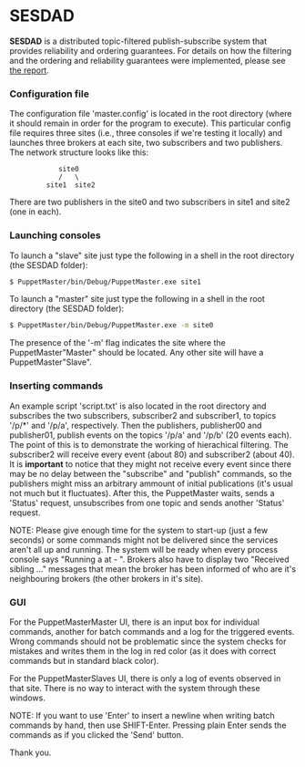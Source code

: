 # SESDAD

**SESDAD** is a distributed topic-filtered publish-subscribe system that provides reliability and ordering guarantees. For details on how the filtering and the ordering and reliability guarantees were implemented, please see [the report](https://github.com/MiguelPires/SESDAD/blob/master/sesdad-report.pdf).

### Configuration file

The configuration file 'master.config' is located in the root directory (where it
should remain in order for the program to execute). This particular config file
requires three sites (i.e., three consoles if we're testing it locally) and launches
three brokers at each site, two subscribers and two publishers. The network structure
looks like this:

				site0
				/   \
			 site1	site2


There are two publishers in the site0 and two subscribers in site1 and site2 (one
in each).

### Launching consoles

To launch a "slave" site just type the following in a shell in the root directory 
(the SESDAD folder):

``` bash
$ PuppetMaster/bin/Debug/PuppetMaster.exe site1
```

To launch a "master" site just type the following in a shell in the root directory 
(the SESDAD folder):

``` bash
$ PuppetMaster/bin/Debug/PuppetMaster.exe -m site0
```

The presence of the '-m' flag indicates the site where the PuppetMaster"Master" 
should be located. Any other site will have a PuppetMaster"Slave".

### Inserting commands

An example script 'script.txt' is also located in the root directory and subscribes the two
subscribers, subscriber2 and subscriber1, to topics '/p/\*' and '/p/a', respectively. Then
the publishers, publisher00 and publisher01, publish events on the topics '/p/a' and '/p/b'
(20 events each). The point of this is to demonstrate the working of hierachical filtering.
The subscriber2 will receive every event (about 80) and subscriber2 (about 40).
It is **important** to notice that they might not receive every event since there may be no delay
between the "subscribe" and "publish" commands, so the publishers might miss an arbitrary
ammount of initial publications (it's usual not much but it fluctuates).
After this, the PuppetMaster waits, sends a 'Status' request, unsubscribes from one topic and
sends another 'Status' request.

NOTE: Please give enough time for the system to start-up (just a few seconds) or some commands
might not be delivered since the services aren't all up and running. The system will be ready when
every process console says "Running a <process-name> at <url> - <site>". Brokers also have to
display two "Received sibling ..." messages that mean the broker has been informed of who are it's
neighbouring brokers (the other brokers in it's site).

### GUI

For the PuppetMasterMaster UI, there is an input box for individual commands, 
another for batch commands and a log for the triggered events. Wrong commands 
should not be problematic since the system checks for mistakes and writes them 
in the log in red color (as it does with correct commands but in standard black color).

For the PuppetMasterSlaves UI, there is only a log of events observed in that site. 
There is no way to interact with the system through these windows.

NOTE: If you want to use 'Enter' to insert a newline when writing batch commands 
by hand, then use SHIFT-Enter. Pressing plain Enter sends the commands as if you 
clicked the 'Send' button.


Thank you.
